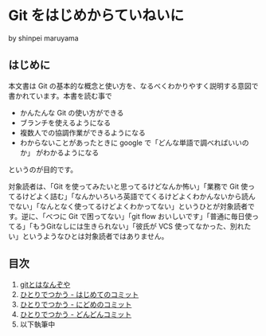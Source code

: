 # Git をはじめからていねいに

by shinpei maruyama

## はじめに

本文書は Git の基本的な概念と使い方を、なるべくわかりやすく説明する意図で書かれています。本書を読む事で

* かんたんな Git の使い方ができる
* ブランチを使えるようになる
* 複数人での協調作業ができるようになる
* わからないことがあったときに google で「どんな単語で調べればいいのか」 がわかるようになる

というのが目的です。

対象読者は、「Git を使ってみたいと思ってるけどなんか怖い」「業務で Git 使ってるけどよく詰む」「なんかいろいろ英語でてくるけどよくわかんないから読んでない」「なんとなく使ってるけどよくわかってない」というひとが対象読者です。逆に、「べつに Git で困ってない」「git flow おいしいです」「普通に毎日使ってる」「もうGitなしには生きられない」「彼氏が VCS 使ってなかった、別れたい」というようなひとは対象読者ではありません。

## 目次

1. [gitとはなんぞや](https://github.com/Shinpeim/introduction-to-git/blob/master/01_what_is_git.md)
1. [ひとりでつかう - はじめてのコミット](https://github.com/Shinpeim/introduction-to-git/blob/master/02_first_commit.md)
1. [ひとりでつかう - にどめのコミット](https://github.com/Shinpeim/introduction-to-git/blob/master/03_second_commit.md)
1. [ひとりでつかう - どんどんコミット](https://github.com/Shinpeim/introduction-to-git/blob/master/04_more_commits.md)
1. 以下執筆中